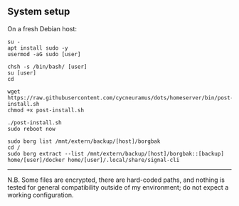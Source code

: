 ## System setup

On a fresh Debian host:

```
su -
apt install sudo -y
usermod -aG sudo [user]

chsh -s /bin/bash/ [user]
su [user]
cd

wget https://raw.githubusercontent.com/cycneuramus/dots/homeserver/bin/post-install.sh
chmod +x post-install.sh

./post-install.sh
sudo reboot now

sudo borg list /mnt/extern/backup/[host]/borgbak
cd /
sudo borg extract --list /mnt/extern/backup/[host]/borgbak::[backup] home/[user]/docker home/[user]/.local/share/signal-cli
```

---

N.B. Some files are encrypted, there are hard-coded paths, and nothing is tested for general compatibility outside of my environment; do not expect a working configuration.
